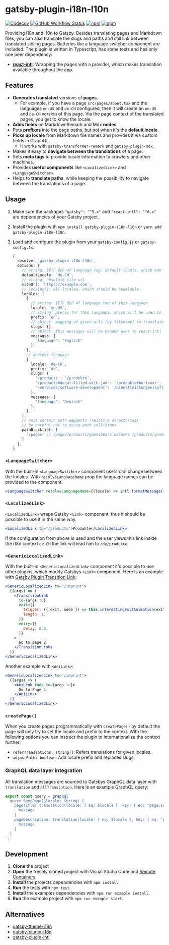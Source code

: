 # gatsby-plugin-i18n-l10n

[![Codecov](https://img.shields.io/codecov/c/github/openscript-ch/gatsby-plugin-i18n-l10n)](https://app.codecov.io/gh/openscript-ch/gatsby-plugin-i18n-l10n) [![GitHub Workflow Status](https://img.shields.io/github/actions/workflow/status/openscript-ch/gatsby-plugin-i18n-l10n/ci.yml?branch=main)](https://github.com/openscript-ch/gatsby-plugin-i18n-l10n/actions/workflows/ci.yml) [![npm](https://img.shields.io/npm/v/gatsby-plugin-i18n-l10n)](https://www.npmjs.com/package/gatsby-plugin-i18n-l10n) [![npm](https://img.shields.io/npm/dm/gatsby-plugin-i18n-l10n)](https://www.npmjs.com/package/gatsby-plugin-i18n-l10n)

Providing i18n and l10n to Gatsby. Besides translating pages and Markdown files, you can also translate the slugs and paths and still link between translated sibling pages. Batteries like a language switcher component are included. The plugin is written in Typescript, has some tests and has only one peer dependency:

- [**react-intl**](https://formatjs.io/docs/react-intl/): Wrapping the pages with a provider, which makes translation available throughout the app.

## Features

- **Generates translated** versions of **pages**.
  - For example, if you have a page `src/pages/about.tsx` and the languages `en-US` and `de-CH` configured, then it will create an `en-US` and `de-CH` version of this page. Via the page context of the translated pages, you get to know the locale.
- **Adds fields** on MarkdownRemark and Mdx **nodes**.
- Puts **prefixes** into the page paths, but not when it's the **default locale**.
- **Picks up locale** from Markdown file names and provides it via custom fields in GraphQL.
  - It works with `gatsby-transformer-remark` and `gatsby-plugin-mdx`.
- Makes it easy to **navigate between the translations** of a page.
- Sets **meta tags** to provide locale information to crawlers and other machines.
- Provides **useful components** like `<LocalizedLink>` and `<LanguageSwitcher>`.
- Helps to **translate paths**, while keeping the possibility to navigate between the translations of a page.

## Usage

1. Make sure the packages `"gatsby": "^5.x"` and `"react-intl": "^6.x"` are dependencies of your Gatsby project.
1. Install the plugin with `npm install gatsby-plugin-i18n-l10n` or `yarn add gatsby-plugin-i18n-l10n`.
1. Load and configure the plugin from your `gatsby-config.js` or `gatsby-config.ts`:

   ```typescript
   {
     resolve: `gatsby-plugin-i18n-l10n`,
     options: {
       // string: IETF BCP 47 language tag: default locale, which won't be prefixed
       defaultLocale: `de-CH`,
       // string: absolute site url
       siteUrl: `https://example.com`,
       // locales[]: all locales, which should be available
       locales: [
         {
           // string: IETF BCP 47 language tag of this language
           locale: `en-US`,
           // string: prefix for this language, which will be used to prefix the url, if it's not the default locale
           prefix: `en`,
           // object: mapping of given urls (by filename) to translated urls, if no mapping exists, given url will be used
           slugs: {},
           // object: this messages will be handed over to react-intl and available throughout the website
           messages: {
             "language": "English"
           },
         },
         // another language
         {
           locale: `de-CH`,
           prefix: `de`,
           slugs: {
             '/products': '/produkte',
             '/products#donut-filled-with-jam': '/produkte#berliner',
             '/services/software-development': '/dienstleistungen/softwareentwicklung'
           },
           messages: {
             "language": "Deutsch"
           },
         },
       ],
       // omit certain path segments (relative directories)
       // be careful not to cause path collisions
       pathBlacklist: [
         '/pages' // /pages/products/gummibears becomes /products/gummibears
       ]
     },
   }
   ```

### `<LanguageSwitcher>`

With the built-in `<LanguageSwitcher>` component users can change between the locales. With `resolveLanguageName` prop the language names can be provided to the component.

```jsx
<LanguageSwitcher resolveLanguageName={(locale) => intl.formatMessage({ id: `languages.${locale}` })} />
```

### `<LocalizedLink>`

`<LocalizedLink>` wraps Gatsby `<Link>` component, thus it should be possible to use it in the same way.

```jsx
<LocalizedLink to="/products">Produkte</LocalizedLink>
```

If the configuration from above is used and the user views this link inside the i18n context `de-CH` the link will lead him to `/de/produkte`.

### `<GenericLocalizedLink>`

With the built-in `<GenericLocalizedLink>` component it's possible to use other plugins, which modify Gatsbys `<Link>` component. Here is an example with [Gatsby Plugin Transition Link](https://www.gatsbyjs.com/plugins/gatsby-plugin-transition-link/):

```jsx
<GenericLocalizedLink to="/imprint">
  {(args) => (
    <TransitionLink
      to={args.to}
      exit={{
        trigger: ({ exit, node }) => this.interestingExitAnimation(exit, node),
        length: 1,
      }}
      entry={{
        delay: 0.6,
      }}
    >
      Go to page 2
    </TransitionLink>
  )}
</GenericLocalizedLink>
```

Another example with `<AniLink>`:

```jsx
<GenericLocalizedLink to="/imprint">
  {(args) => (
    <AniLink fade to={args.to}>
      Go to Page 4
    </AniLink>
  )}
</GenericLocalizedLink>
```

### `createPage()`

When you create pages programmatically with `createPage()` by default the page will only try to set the locale and prefix to the context. With the following options you can instruct the plugin to internationalize the context further:

- `referTranslations: string[]`: Refers translations for given locales.
- `adjustPath: boolean`: Add locale prefix and replaces slugs.

### GraphQL data layer integration

All translation messages are sourced to Gatsbys GraphQL data layer with `translation` and `allTranslation`. Here is an example GraphQL query:

```typescript
export const query = graphql`
  query SomePage($locale: String) {
    pageTitle: translation(locale: { eq: $locale }, key: { eq: "page.some.title" }) {
      message
    }
    pageDescription: translation(locale: { eq: $locale }, key: { eq: "page.some.description" }) {
      message
    }
  }
`;
```

## Development

1. **Clone** the project
1. **Open** the freshly cloned project with Visual Studio Code and [Remote Containers](https://marketplace.visualstudio.com/items?itemName=ms-vscode-remote.remote-containers).
1. **Install** the projects dependencies with `npm install`.
1. **Run** the tests with `npm test`.
1. **Install** the examples dependencies with `npm run example install`.
1. **Run** the example project with `npm run example start`.

## Alternatives

- [gatsby-theme-i18n](https://www.gatsbyjs.com/plugins/gatsby-theme-i18n)
- [gatsby-plugin-i18n](https://github.com/angeloocana/gatsby-plugin-i18n)
- [gatsby-plugin-intl](https://www.gatsbyjs.com/plugins/gatsby-plugin-intl)
